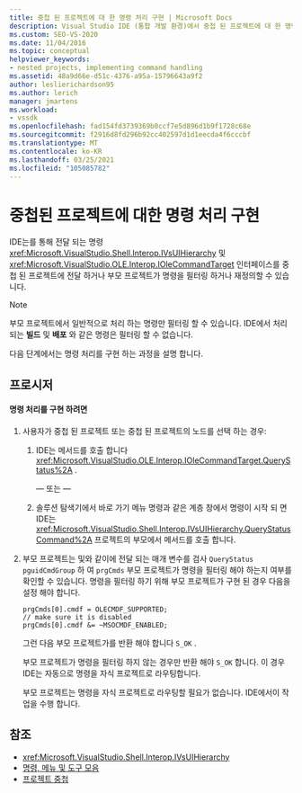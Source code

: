 ```yaml
---
title: 중첩 된 프로젝트에 대 한 명령 처리 구현 | Microsoft Docs
description: Visual Studio IDE (통합 개발 환경)에서 중첩 된 프로젝트에 대 한 명령 처리를 구현 하는 방법에 대해 알아봅니다.
ms.custom: SEO-VS-2020
ms.date: 11/04/2016
ms.topic: conceptual
helpviewer_keywords:
- nested projects, implementing command handling
ms.assetid: 48a9d66e-d51c-4376-a95a-15796643a9f2
author: leslierichardson95
ms.author: lerich
manager: jmartens
ms.workload:
- vssdk
ms.openlocfilehash: fad154fd3739369b0ccf7e5d896d1b9f1728c68e
ms.sourcegitcommit: f2916d8fd296b92cc402597d1d1eecda4f6cccbf
ms.translationtype: MT
ms.contentlocale: ko-KR
ms.lasthandoff: 03/25/2021
ms.locfileid: "105085782"
---
```

# <a name="implementing-command-handling-for-nested-projects"></a>중첩된 프로젝트에 대한 명령 처리 구현
IDE는를 통해 전달 되는 명령 <xref:Microsoft.VisualStudio.Shell.Interop.IVsUIHierarchy> 및 <xref:Microsoft.VisualStudio.OLE.Interop.IOleCommandTarget> 인터페이스를 중첩 된 프로젝트에 전달 하거나 부모 프로젝트가 명령을 필터링 하거나 재정의할 수 있습니다.

> [!NOTE]
> 부모 프로젝트에서 일반적으로 처리 하는 명령만 필터링 할 수 있습니다. IDE에서 처리 되는 **빌드** 및 **배포** 와 같은 명령은 필터링 할 수 없습니다.

 다음 단계에서는 명령 처리를 구현 하는 과정을 설명 합니다.

## <a name="procedures"></a>프로시저

#### <a name="to-implement-command-handling"></a>명령 처리를 구현 하려면

1. 사용자가 중첩 된 프로젝트 또는 중첩 된 프로젝트의 노드를 선택 하는 경우:

   1. IDE는 메서드를 호출 합니다 <xref:Microsoft.VisualStudio.OLE.Interop.IOleCommandTarget.QueryStatus%2A> .

      — 또는 —

   2. 솔루션 탐색기에서 바로 가기 메뉴 명령과 같은 계층 창에서 명령이 시작 되 면 IDE는 <xref:Microsoft.VisualStudio.Shell.Interop.IVsUIHierarchy.QueryStatusCommand%2A> 프로젝트의 부모에서 메서드를 호출 합니다.

2. 부모 프로젝트는 및와 같이에 전달 되는 매개 변수를 검사 `QueryStatus` `pguidCmdGroup` 하 여 `prgCmds` 부모 프로젝트가 명령을 필터링 해야 하는지 여부를 확인할 수 있습니다. 명령을 필터링 하기 위해 부모 프로젝트가 구현 된 경우 다음을 설정 해야 합니다.

   ```
   prgCmds[0].cmdf = OLECMDF_SUPPORTED;
   // make sure it is disabled
   prgCmds[0].cmdf &= ~MSOCMDF_ENABLED;
   ```

    그런 다음 부모 프로젝트가를 반환 해야 합니다 `S_OK` .

    부모 프로젝트가 명령을 필터링 하지 않는 경우만 반환 해야 `S_OK` 합니다. 이 경우 IDE는 자동으로 명령을 자식 프로젝트로 라우팅합니다.

    부모 프로젝트는 명령을 자식 프로젝트로 라우팅할 필요가 없습니다. IDE에서이 작업을 수행 합니다.

## <a name="see-also"></a>참조
- <xref:Microsoft.VisualStudio.Shell.Interop.IVsUIHierarchy>
- [명령, 메뉴 및 도구 모음](../../extensibility/internals/commands-menus-and-toolbars.md)
- [프로젝트 중첩](../../extensibility/internals/nesting-projects.md)
